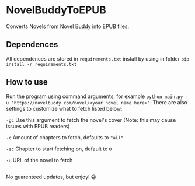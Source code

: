 
# NovelBuddyToEPUB

Converts Novels from Novel Buddy into EPUB files.

## Dependences
All dependences are stored in `requirements.txt` install by using in folder `pip install -r requirements.txt`

## How to use
Run the program using command arguments, for example `python main.py -u "https://novelbuddy.com/novel/<your novel name here>"`. There are also settings to customize what to fetch listed below:

`-gc` Use this argument to fetch the novel's cover (Note: this may cause issues with EPUB readers)

`-c` Amount of chapters to fetch, defaults to `"all"`

`-sc` Chapter to start fetching on, default to `0`

`-u` URL of the novel to fetch

##

No guarenteed updates, but enjoy! 😀
